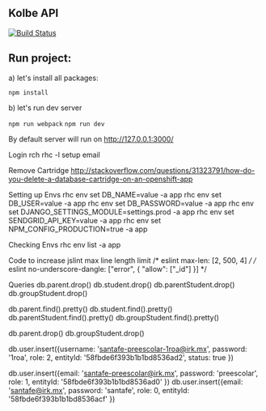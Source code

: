 Kolbe API
----

[![Build Status](https://travis-ci.org/garciadiazjaime/api-kolbe.svg)](https://travis-ci.org/garciadiazjaime/api-kolbe)

Run project:
----
a) let's install all packages:

`npm install`

b) let's run dev server

`npm run webpack`
`npm run dev`

By default server will run on http://127.0.0.1:3000/

Login rch
rhc -l setup email

Remove Cartridge
http://stackoverflow.com/questions/31323791/how-do-you-delete-a-database-cartridge-on-an-openshift-app

Setting up Envs
rhc env set DB_NAME=value -a app
rhc env set DB_USER=value -a app
rhc env set DB_PASSWORD=value -a app
rhc env set DJANGO_SETTINGS_MODULE=settings.prod -a app
rhc env set SENDGRID_API_KEY=value -a app
rhc env set NPM_CONFIG_PRODUCTION=true -a app

Checking Envs
rhc env list -a app

Code to increase jslint max line length limit
/* eslint max-len: [2, 500, 4] */
/* eslint no-underscore-dangle: ["error", { "allow": ["_id"] }] */


Queries
db.parent.drop()
db.student.drop()
db.parentStudent.drop()
db.groupStudent.drop()

db.parent.find().pretty()
db.student.find().pretty()
db.parentStudent.find().pretty()
db.groupStudent.find().pretty()

db.parent.drop()
db.groupStudent.drop()

db.user.insert({username: 'santafe-preescolar-1roa@irk.mx', password: '1roa', role: 2, entityId: '58fbde6f393b1b1bd8536ad2', status: true })

db.user.insert({email: 'santafe-preescolar@irk.mx', password: 'preescolar', role: 1, entityId: '58fbde6f393b1b1bd8536ad0' })
db.user.insert({email: 'santafe@irk.mx', password: 'santafe', role: 0, entityId: '58fbde6f393b1b1bd8536acf' })
